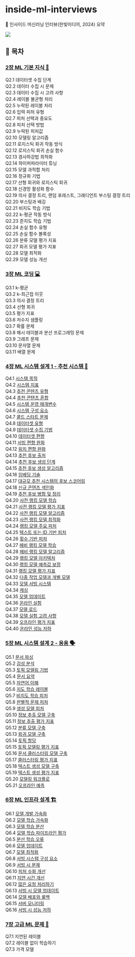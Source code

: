 # inside-ml-interviews

📖 인사이드 머신러닝 인터뷰(한빛미디어, 2024) 요약

![](https://www.hanbit.co.kr/data/books/B4332324407_l.jpg)

## 🔖 목차

### [2장 ML 기본 지식 📘](./chapter02/)

Q2.1 데이터셋 수집 단계  
Q2.2 데이터 수집 시 문제  
Q2.3 데이터 수집 시 고려 사항  
Q2.4 레이블 불균형 처리  
Q2.5 누락된 레이블 처리  
Q2.6 입력 피처 유형  
Q2.7 피처 선택과 중요도  
Q2.8 피처 선택 방법  
Q2.9 누락된 피처값  
Q2.10 모델링 알고리즘  
Q2.11 로지스틱 회귀 작동 방식  
Q2.12 로지스틱 회귀 손실 함수  
Q2.13 경사하강법 최적화  
Q2.14 하이퍼파라미터 튜닝  
Q2.15 모델 과적합 처리  
Q2.16 정규화 기법  
Q2.17 선형 회귀와 로지스틱 회귀  
Q2.18 신경망 활성화 함수  
Q2.19 의사 결정 트리, 랜덤 포레스트, 그래디언트 부스팅 결정 트리  
Q2.20 부스팅과 배깅  
Q2.21 비지도 학습 기법  
Q2.22 k-평균 작동 방식  
Q2.23 준지도 학습 기법  
Q2.24 손실 함수 유형  
Q2.25 손실 함수 볼록성  
Q2.26 분류 모델 평가 지표  
Q2.27 회귀 모델 평가 지표  
Q2.28 모델 최적화  
Q2.29 모델 성능 개선

### [3장 ML 코딩 💻](./chapter03/)

Q3.1 k-평균  
Q3.2 k-최근접 이웃  
Q3.3 의사 결정 트리  
Q3.4 선형 회귀  
Q3.5 평가 지표  
Q3.6 저수지 샘플링  
Q3.7 확률 문제  
Q3.8 해시 테이블과 분산 프로그래밍 문제  
Q3.9 그래프 문제  
Q3.10 문자열 문제  
Q3.11 배열 문제

### [4장 ML 시스템 설계 1 - 추천 시스템 🛒](./chapter04/)

Q4.1 [시스템 목적](./chapter04/q4_01.md)  
Q4.2 [시스템 지표](./chapter04/q4_02.md)  
Q4.3 [추천 콘텐츠 유형](./chapter04/q4_03.md)  
Q4.4 [추천 콘텐츠 혼합](./chapter04/q4_04.md)  
Q4.5 [시스템 운영 매개변수](./chapter04/q4_05.md)  
Q4.6 [시스템 구성 요소](./chapter04/q4_06.md)  
Q4.7 [콜드 스타트 문제](./chapter04/q4_07.md)  
Q4.8 [데이터셋 유형](./chapter04/q4_08.md)  
Q4.9 [데이터셋 수집 기법](./chapter04/q4_09.md)  
Q4.10 [데이터셋 편향](./chapter04/q4_10.md)  
Q4.11 [서빙 편향 완화](./chapter04/q4_11.md)  
Q4.12 [위치 편향 완화](./chapter04/q4_12.md)  
Q4.13 [추천 후보 출처](./chapter04/q4_13.md)  
Q4.14 [추천 후보 생성 단계](./chapter04/q4_14.md)  
Q4.15 [추천 후보 생성 알고리즘](./chapter04/q4_15.md)  
Q4.16 [임베딩 기술](./chapter04/q4_16.md)  
Q4.17 [대규모 추천 시스템의 후보 스코어링](./chapter04/q4_17.md)  
Q4.18 [신규 콘텐츠 색인화](./chapter04/q4_18.md)  
Q4.19 [추천 후보 병합 및 정리](./chapter04/q4_19.md)  
Q4.20 [사전 랭킹 모델 학습](./chapter04/q4_20.md)  
Q4.21 [사전 랭킹 모델 평가 지표](./chapter04/q4_21.md)  
Q4.22 [사전 랭킹 모델 알고리즘](./chapter04/q4_22.md)  
Q4.23 [사전 랭킹 모델 최적화](./chapter04/q4_23.md)  
Q4.24 [랭킹 모델 주요 피처](./chapter04/q4_24.md)  
Q4.25 [텍스트 또는 ID 기반 피처](./chapter04/q4_25.md)  
Q4.26 [횟수 기반 피처](./chapter04/q4_26.md)  
Q4.27 [헤비 랭킹 모델 학습](./chapter04/q4_27.md)  
Q4.28 [헤비 랭킹 모델 알고리즘](./chapter04/q4_28.md)  
Q4.29 [랭킹 모델 아키텍처](./chapter04/q4_29.md)  
Q4.30 [랭킹 모델 예측값 보정](./chapter04/q4_30.md)  
Q4.31 [랭킹 모델 평가 지표](./chapter04/q4_31.md)  
Q4.32 [다중 작업 모델과 개별 모델](./chapter04/q4_32.md)  
Q4.33 [모델 서빙 시스템](./chapter04/q4_33.md)  
Q4.34 [캐싱](./chapter04/q4_34.md)  
Q4.35 [모델 업데이트](./chapter04/q4_35.md)  
Q4.36 [온라인 실험](./chapter04/q4_36.md)  
Q4.37 [모델 로드](./chapter04/q4_37.md)  
Q4.38 [모델 실험 고려 사항](./chapter04/q4_38.md)  
Q4.39 [오프라인 평가 지표](./chapter04/q4_39.md)  
Q4.40 [온라인 성능 저하](./chapter04/q4_40.md)

### [5장 ML 시스템 설계 2 - 응용 🗣️](./chapter05/)

Q5.1 [문서 파싱](./chapter05/q5_01.md)  
Q5.2 [감성 분석](./chapter05/q5_02.md)  
Q5.3 [토픽 모델링 기법](./chapter05/q5_03.md)  
Q5.4 [문서 요약](./chapter05/q5_04.md)  
Q5.5 [자연어 이해](./chapter05/q5_05.md)  
Q5.6 [지도 학습 레이블](./chapter05/q5_06.md)  
Q5.7 [비지도 학습 피처](./chapter05/q5_07.md)  
Q5.8 [판별적 문제 피처](./chapter05/q5_08.md)  
Q5.9 [생성 모델 피처](./chapter05/q5_09.md)  
Q5.10 [정보 추출 모델 구축](./chapter05/q5_10.md)  
Q5.11 [정보 추출 평가 지표](./chapter05/q5_11.md)  
Q5.12 [분류 모델 구축](./chapter05/q5_12.md)  
Q5.13 [회귀 모델 구축](./chapter05/q5_13.md)  
Q5.14 [토픽 할당](./chapter05/q5_14.md)  
Q5.15 [토픽 모델링 평가 지표](./chapter05/q5_15.md)  
Q5.16 [문서 클러스터링 모델 구축](./chapter05/q5_16.md)  
Q5.17 [클러스터링 평가 지표](./chapter05/q5_17.md)  
Q5.18 [텍스트 생성 모델 구축](./chapter05/q5_18.md)  
Q5.19 [텍스트 생성 평가 지표](./chapter05/q5_19.md)  
Q5.20 [모델링 워크플로](./chapter05/q5_20.md)  
Q5.21 [오프라인 예측](./chapter05/q5_21.md)

### [6장 ML 인프라 설계 🏗️](./chapter06/)

Q6.1 [모델 개발 가속화](./chapter06/q6-01.md/)  
Q6.2 [모델 학습 가속화](./chapter06/q6-02.md/)  
Q6.3 [모델 학습 분산](./chapter06/q6-03.md/)  
Q6.4 [모델 학습 파이프라인 평가](./chapter06/q6-04.md/)  
Q6.5 [분산 학습 오류](./chapter06/q6-05.md/)  
Q6.6 [모델 업데이트](./chapter06/q6-06.md/)  
Q6.7 [모델 최적화 ](./chapter06/q6-07.md/)  
Q6.8 [서빙 시스템 구성 요소](./chapter06/q6-08.md/)  
Q6.9 [서빙 시 문제](./chapter06/q6-08.md/)  
Q6.10 [피처 수화 개선](./chapter06/q6-10.md/)  
Q6.11 [지연 시간 개선](./chapter06/q6-11.md/)  
Q6.12 [많은 요청 처리하기](./chapter06/q6-12.md/)  
Q6.13 [서빙 시 모델 업데이트](./chapter06/q6-13.md/)  
Q6.14 [모델 배포와 롤백](./chapter06/q6-14.md/)  
Q6.15 [서버 모니터링](./chapter06/q6-15.md/)  
Q6.16 [서빙 시 성능 저하](./chapter06/q6-16.md/)

### [7장 고급 ML 문제 🧠](<./chapter07/](./chapter06/q6-12.md/)>)

Q7.1 지연된 레이블  
Q7.2 레이블 없이 학습하기  
Q7.3 가격 모델
